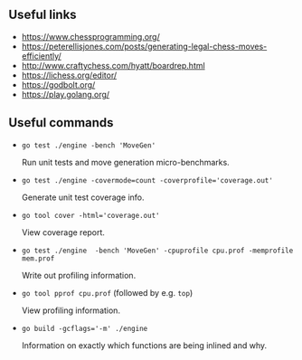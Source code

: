 ## Useful links

 * https://www.chessprogramming.org/
 * https://peterellisjones.com/posts/generating-legal-chess-moves-efficiently/
 * http://www.craftychess.com/hyatt/boardrep.html
 * https://lichess.org/editor/
 * https://godbolt.org/
 * https://play.golang.org/

## Useful commands

 * `go test ./engine -bench 'MoveGen'`

   Run unit tests and move generation micro-benchmarks.

 * `go test ./engine -covermode=count -coverprofile='coverage.out'`

   Generate unit test coverage info.
 
 * `go tool cover -html='coverage.out'`

   View coverage report.

 * `go test ./engine  -bench 'MoveGen' -cpuprofile cpu.prof -memprofile mem.prof`

   Write out profiling information.

 * `go tool pprof cpu.prof` (followed by e.g. `top`)

   View profiling information.

 * `go build -gcflags='-m' ./engine`

   Information on exactly which functions are being inlined and why.

